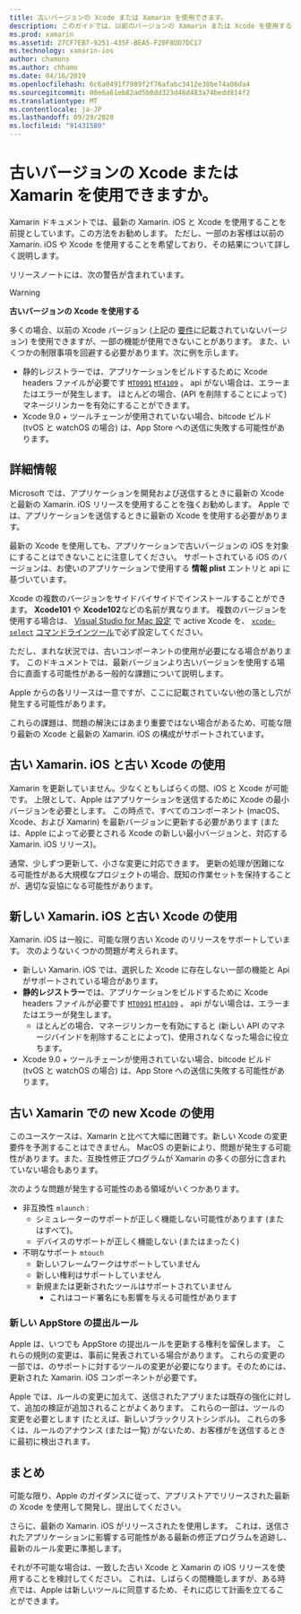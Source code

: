 ```yaml
---
title: 古いバージョンの Xcode または Xamarin を使用できます。
description: このガイドでは、以前のバージョンの Xamarin または Xcode を使用する場合の問題の概要を示します (現在の安定したリリースより)。
ms.prod: xamarin
ms.assetid: 27CF7EB7-9251-435F-BEA5-F20F8DD7DC17
ms.technology: xamarin-ios
author: chamons
ms.author: chhamo
ms.date: 04/16/2019
ms.openlocfilehash: 6c6a0491f7989f2f76afabc3412e38be74a06da4
ms.sourcegitcommit: 00e6a61eb82ad5b0dd323d48d483a74bedd814f2
ms.translationtype: MT
ms.contentlocale: ja-JP
ms.lasthandoff: 09/29/2020
ms.locfileid: "91431580"
---
```

# <a name="can-i-use-an-older-version-of-xcode-or-xamarinios"></a>古いバージョンの Xcode または Xamarin を使用できますか。

Xamarin ドキュメントでは、最新の Xamarin. iOS と Xcode を使用することを前提としています。この方法をお勧めします。 ただし、一部のお客様は以前の Xamarin. iOS や Xcode を使用することを希望しており、その結果について詳しく説明します。

リリースノートには、次の警告が含まれています。

> [!WARNING]
> **古いバージョンの Xcode を使用する**
>
> 多くの場合、以前の Xcode バージョン (上記の [要件](/xamarin/ios/release-notes/12/12.8#requirements)に記載されていないバージョン) を使用できますが、一部の機能が使用できないことがあります。 また、いくつかの制限事項を回避する必要があります。次に例を示します。
>
> - 静的レジストラーでは、アプリケーションをビルドするために Xcode headers ファイルが必要です [`MT0091`](../mtouch-errors.md#MT0091) [`MT4109`](../mtouch-errors.md#MT4109) 。 api がない場合は、エラーまたはエラーが発生します。 ほとんどの場合、(API を削除することによって) マネージリンカーを有効にすることができます。
> - Xcode 9.0 + ツールチェーンが使用されていない場合、bitcode ビルド (tvOS と watchOS の場合) は、App Store への送信に失敗する可能性があります。

## <a name="further-information"></a>詳細情報

Microsoft では、アプリケーションを開発および送信するときに最新の Xcode と最新の Xamarin. iOS リリースを使用することを強くお勧めします。 Apple では、アプリケーションを送信するときに最新の Xcode を使用する必要があります。

最新の Xcode を使用しても、アプリケーションで古いバージョンの iOS を対象にすることはできないことに注意してください。 サポートされている iOS のバージョンは、お使いのアプリケーションで使用する **情報 plist** エントリと api に基づいています。

Xcode の複数のバージョンをサイドバイサイドでインストールすることができます。 **Xcode101** や **Xcode102**などの名前が異なります。 複数のバージョンを使用する場合は、 [Visual Studio for Mac 設定](~/ios/troubleshooting/questions/ios-sdk.md) で active Xcode を、 [`xcode-select`](https://developer.apple.com/library/archive/technotes/tn2339/_index.html#//apple_ref/doc/uid/DTS40014588-CH1-HOW_DO_I_SELECT_THE_DEFAULT_VERSION_OF_XCODE_TO_USE_FOR_MY_COMMAND_LINE_TOOLS_) [コマンドラインツール](https://developer.apple.com/library/archive/technotes/tn2339/_index.html#//apple_ref/doc/uid/DTS40014588-CH1-HOW_DO_I_SELECT_THE_DEFAULT_VERSION_OF_XCODE_TO_USE_FOR_MY_COMMAND_LINE_TOOLS_)で必ず設定してください。

ただし、まれな状況では、古いコンポーネントの使用が必要になる場合があります。 このドキュメントでは、最新バージョンより古いバージョンを使用する場合に直面する可能性がある一般的な課題について説明します。

Apple からの各リリースは一意ですが、ここに記載されていない他の落とし穴が発生する可能性があります。

これらの課題は、問題の解決にはあまり重要ではない場合があるため、可能な限り最新の Xcode と最新の Xamarin. iOS の構成がサポートされています。

## <a name="use-of-an-old-xamarinios-with-an-old-xcode"></a>古い Xamarin. iOS と古い Xcode の使用

Xamarin を更新していません。少なくともしばらくの間、iOS と Xcode が可能です。 上限として、Apple はアプリケーションを送信するために Xcode の最小バージョンを必要とします。 この時点で、すべてのコンポーネント (macOS、Xcode、および Xamarin) を最新バージョンに更新する必要があります (または、Apple によって必要とされる Xcode の新しい最小バージョンと、対応する Xamarin. iOS リリース)。

通常、少しずつ更新して、小さな変更に対応できます。 更新の処理が困難になる可能性がある大規模なプロジェクトの場合、既知の作業セットを保持することが、適切な妥協になる可能性があります。

## <a name="use-of-new-xamarinios-with-older-xcode"></a>新しい Xamarin. iOS と古い Xcode の使用

Xamarin. iOS は一般に、可能な限り古い Xcode のリリースをサポートしています。 次のようないくつかの問題が考えられます。

- 新しい Xamarin. iOS では、選択した Xcode に存在しない一部の機能と Api がサポートされている場合があります。 
- **静的レジストラー**では、アプリケーションをビルドするために Xcode headers ファイルが必要です [`MT0091`](~/ios/troubleshooting/mtouch-errors.md#MT0091) [`MT4109`](~/ios/troubleshooting/mtouch-errors.md#MT4109) 。 api がない場合は、エラーまたはエラーが発生します。
  - ほとんどの場合、マネージリンカーを有効にすると (新しい API のマネージバインドを削除することによって)、使用されなくなった場合に役立ちます。
- Xcode 9.0 + ツールチェーンが使用されていない場合、bitcode ビルド (tvOS と watchOS の場合) は、App Store への送信に失敗する可能性があります。

## <a name="use-of-new-xcode-with-older-xamarinios"></a>古い Xamarin での new Xcode の使用

このユースケースは、Xamarin と比べて大幅に困難です。新しい Xcode の変更要件を予測することはできません。 MacOS の更新により、問題が発生する可能性があります。また、互換性修正プログラムが Xamarin の多くの部分に含まれていない場合もあります。 

次のような問題が発生する可能性のある領域がいくつかあります。

- 非互換性 `mlaunch` :
  - シミュレーターのサポートが正しく機能しない可能性があります (またはすべて)。
  - デバイスのサポートが正しく機能しない (またはまったく)
- 不明なサポート `mtouch` 
  - 新しいフレームワークはサポートしていません
  - 新しい権利はサポートしていません
  - 新規または更新されたツールはサポートされていません
    - これはコード署名にも影響を与える可能性があります

### <a name="new-appstore-submission-rules"></a>新しい AppStore の提出ルール

Apple は、いつでも AppStore の提出ルールを更新する権利を留保します。 これらの規則の変更は、事前に発表されている場合があります。 これらの変更の一部では、のサポートに対するツールの変更が必要になります。そのためには、更新された Xamarin. iOS コンポーネントが必要です。

Apple では、ルールの変更に加えて、送信されたアプリまたは既存の強化に対して、追加の検証が追加されることがよくあります。 これらの一部は、ツールの変更を必要とします (たとえば、新しいブラックリストシンボル)。 これらの多くは、ルールのアナウンス (または一覧) がないため、お客様がを送信するときに最初に検出されます。

## <a name="summary"></a>まとめ

可能な限り、Apple のガイダンスに従って、アプリストアでリリースされた最新の Xcode を使用して開発し、提出してください。

さらに、最新の Xamarin. iOS がリリースされたを使用します。 これは、送信されたアプリケーションに影響する可能性がある最新の修正プログラムを追跡し、最新のルール変更に準拠します。

それが不可能な場合は、一致した古い Xcode と Xamarin の iOS リリースを使用することを検討してください。 これは、しばらくの間機能しますが、ある時点では、Apple は新しいツールに同意するため、それに応じて計画を立てることができます。